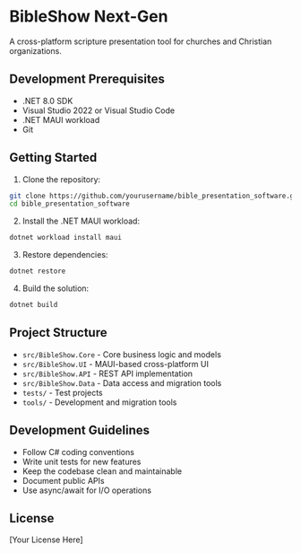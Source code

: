 # BibleShow Next-Gen

A cross-platform scripture presentation tool for churches and Christian organizations.

## Development Prerequisites

- .NET 8.0 SDK
- Visual Studio 2022 or Visual Studio Code
- .NET MAUI workload
- Git

## Getting Started

1. Clone the repository:
```bash
git clone https://github.com/yourusername/bible_presentation_software.git
cd bible_presentation_software
```

2. Install the .NET MAUI workload:
```bash
dotnet workload install maui
```

3. Restore dependencies:
```bash
dotnet restore
```

4. Build the solution:
```bash
dotnet build
```

## Project Structure

- `src/BibleShow.Core` - Core business logic and models
- `src/BibleShow.UI` - MAUI-based cross-platform UI
- `src/BibleShow.API` - REST API implementation
- `src/BibleShow.Data` - Data access and migration tools
- `tests/` - Test projects
- `tools/` - Development and migration tools

## Development Guidelines

- Follow C# coding conventions
- Write unit tests for new features
- Keep the codebase clean and maintainable
- Document public APIs
- Use async/await for I/O operations

## License

[Your License Here]